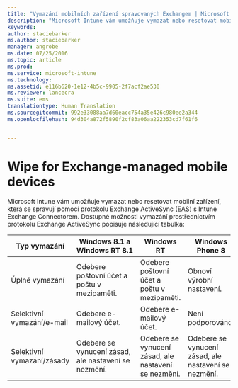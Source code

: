 ```yaml
---
title: "Vymazání mobilních zařízení spravovaných Exchangem | Microsoft Intune"
description: "Microsoft Intune vám umožňuje vymazat nebo resetovat mobilní zařízení, která jsou spravovaná pomocí protokolu Exchange ActiveSync (EAS) s Intune Exchange Connectorem."
keywords: 
author: staciebarker
ms.author: staciebarker
manager: angrobe
ms.date: 07/25/2016
ms.topic: article
ms.prod: 
ms.service: microsoft-intune
ms.technology: 
ms.assetid: e116b620-1e12-4b5c-9905-2f7acf2ae530
ms.reviewer: lancecra
ms.suite: ems
translationtype: Human Translation
ms.sourcegitcommit: 992e33088aa7d60eacc754a35e426c980ee2a344
ms.openlocfilehash: 94d304a872f5890f2cf83a06aa222353cd7f61f6


---
```



# <a name="wipe-for-exchangemanaged-mobile-devices"></a>Wipe for Exchange-managed mobile devices
Microsoft Intune vám umožňuje vymazat nebo resetovat mobilní zařízení, která se spravují pomocí protokolu Exchange ActiveSync (EAS) s Intune Exchange Connectorem. Dostupné možnosti vymazání prostřednictvím protokolu Exchange ActiveSync popisuje následující tabulka:

|Typ vymazání|Windows 8.1 a Windows RT 8.1|Windows RT|Windows Phone 8|iOS|Android|
|----------------|----------------------------------|--------------|-------------------|-------|-----------|
|Úplné vymazání|Odebere poštovní účet a poštu v mezipaměti.|Odebere poštovní účet a poštu v mezipaměti.|Obnoví výrobní nastavení.|Obnoví výrobní nastavení.|Obnoví výrobní nastavení.|
|Selektivní vymazání/e-mail|Odebere e-mailový účet.|Odebere e-mailový účet.|Není podporováno.|Není podporováno.|Není podporováno.|
|Selektivní vymazání/zásady|Odebere se vynucení zásad, ale nastavení se nezmění.|Odebere se vynucení zásad, ale nastavení se nezmění.|Odebere se vynucení zásad, ale nastavení se nezmění.|Odebere se vynucení zásad, ale nastavení se nezmění.|Odebere se vynucení zásad, ale nastavení se nezmění.|



<!--HONumber=Oct16_HO3-->


